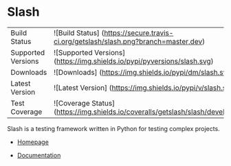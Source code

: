 Slash
=====


|                       |                                                                                    |
|-----------------------|------------------------------------------------------------------------------------|
| Build Status          | ![Build Status] (https://secure.travis-ci.org/getslash/slash.png?branch=master,dev) |
| Supported Versions    | ![Supported Versions] (https://img.shields.io/pypi/pyversions/slash.svg)    |
| Downloads             | ![Downloads] (https://img.shields.io/pypi/dm/slash.svg)                       |
| Latest Version        | ![Latest Version] (https://img.shields.io/pypi/v/slash.svg)                  |
| Test Coverage         | ![Coverage Status] (https://img.shields.io/coveralls/getslash/slash/develop.svg)   |




Slash is a testing framework written in Python for testing complex projects. 

* [Homepage](http://getslash.github.io/slash)

* [Documentation](https://slash.readthedocs.org/)

